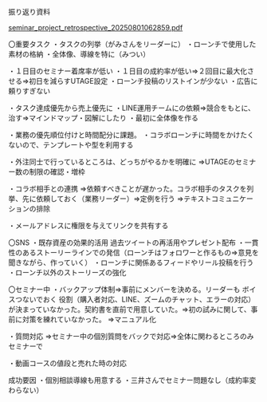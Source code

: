振り返り資料

[seminar_project_retrospective_20250801062859.pdf](attachment:d047a4a1-034b-4c98-8467-f9fc3b333d76:seminar_project_retrospective_20250801062859.pdf)

〇重要タスク
・タスクの列挙（がみさんをリーダーに）
・ローンチで使用した素材の格納
・全体像、導線を特に（みつい）

・１日目のセミナー着席率が低い
・１日目の成約率が低い⇒２回目に最大化させる⇒初日を減らすUTAGE設定
・ローンチ投稿のリストインが少ない
・広告に頼りすぎない

・タスク達成優先から売上優先に
・LINE運用チームにの依頼⇒競合をもとに、治す⇒マインドマップ・図解にしたり
・最初に全体像を作る

・業務の優先順位付けと時間配分に課題。
・コラボローンチに時間をかけたくないので、テンプレートや型を利用する

・外注同士で行っているところは、どっちがやるかを明確に
⇒UTAGEのセミナー数の制限の確認・増枠

・コラボ相手との連携
⇒依頼すべきことが遅かった。コラボ相手のタスクを列挙、先に依頼しておく（業務リーダー）⇒定例を行う
⇒テキストコミュニケーションの排除

・メールアドレスに権限を与えてリンクを共有する

〇SNS
・既存資産の効果的活用
過去ツイートの再活用やプレゼント配布
・一貫性のあるストーリーラインでの発信（ローンチはフォロワーと作るもの⇒意見を聞きながら、作っていく）
・ローンチに関係あるフィードやリール投稿を行う
・ローンチ以外のストーリーズの強化

〇セミナー中
・バックアップ体制⇒事前にメンバーを決める。リーダーも
ボイスつないでおく
役割（購入者対応、LINE、ズームのチャット、エラーの対応）が決まっていなかった。契約書を直前で用意していた。⇒初の試みに関して、事前に対策を練れていなかった。
⇒マニュアル化

・質問対応
⇒セミナー中の個別質問をバックで対応⇒全体に関わるところのみセミナーで

・動画コースの値段と売れた時の対応

成功要因
・個別相談導線も用意する
・三井さんでセミナー問題なし（成約率変わらない）